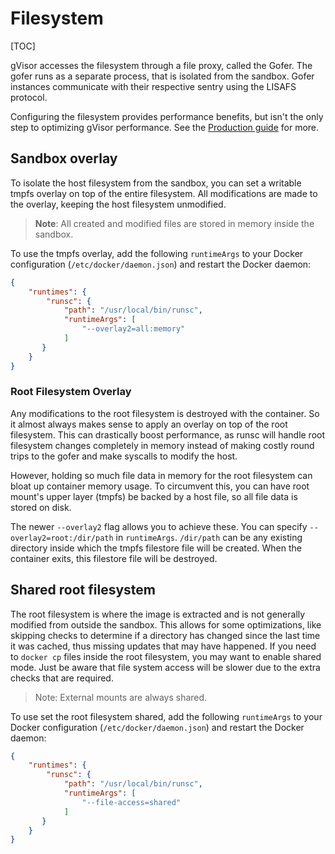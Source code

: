 # Filesystem

[TOC]

gVisor accesses the filesystem through a file proxy, called the Gofer. The gofer
runs as a separate process, that is isolated from the sandbox. Gofer instances
communicate with their respective sentry using the LISAFS protocol.

Configuring the filesystem provides performance benefits, but isn't the only
step to optimizing gVisor performance. See the [Production guide] for more.

## Sandbox overlay

To isolate the host filesystem from the sandbox, you can set a writable tmpfs
overlay on top of the entire filesystem. All modifications are made to the
overlay, keeping the host filesystem unmodified.

> **Note**: All created and modified files are stored in memory inside the
> sandbox.

To use the tmpfs overlay, add the following `runtimeArgs` to your Docker
configuration (`/etc/docker/daemon.json`) and restart the Docker daemon:

```json
{
    "runtimes": {
        "runsc": {
            "path": "/usr/local/bin/runsc",
            "runtimeArgs": [
                "--overlay2=all:memory"
            ]
       }
    }
}
```

### Root Filesystem Overlay

Any modifications to the root filesystem is destroyed with the container. So it
almost always makes sense to apply an overlay on top of the root filesystem.
This can drastically boost performance, as runsc will handle root filesystem
changes completely in memory instead of making costly round trips to the gofer
and make syscalls to modify the host.

However, holding so much file data in memory for the root filesystem can bloat
up container memory usage. To circumvent this, you can have root mount's upper
layer (tmpfs) be backed by a host file, so all file data is stored on disk.

The newer `--overlay2` flag allows you to achieve these. You can specify
`--overlay2=root:/dir/path` in `runtimeArgs`. `/dir/path` can be any existing
directory inside which the tmpfs filestore file will be created. When the
container exits, this filestore file will be destroyed.

## Shared root filesystem

The root filesystem is where the image is extracted and is not generally
modified from outside the sandbox. This allows for some optimizations, like
skipping checks to determine if a directory has changed since the last time it
was cached, thus missing updates that may have happened. If you need to `docker
cp` files inside the root filesystem, you may want to enable shared mode. Just
be aware that file system access will be slower due to the extra checks that are
required.

> Note: External mounts are always shared.

To use set the root filesystem shared, add the following `runtimeArgs` to your
Docker configuration (`/etc/docker/daemon.json`) and restart the Docker daemon:

```json
{
    "runtimes": {
        "runsc": {
            "path": "/usr/local/bin/runsc",
            "runtimeArgs": [
                "--file-access=shared"
            ]
       }
    }
}
```

[Production guide]: ../production/
